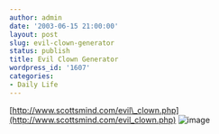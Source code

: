 ```yaml
---
author: admin
date: '2003-06-15 21:00:00'
layout: post
slug: evil-clown-generator
status: publish
title: Evil Clown Generator
wordpress_id: '1607'
categories:
- Daily Life
---
```


[http://www.scottsmind.com/evil\_clown.php](http://www.scottsmind.com/evil_clown.php)
![image](http://www.arcanology.com/images/evil-clown.jpg)
